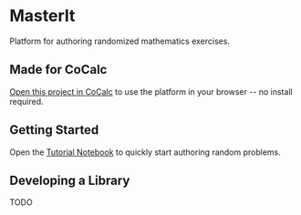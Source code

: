 # MasterIt

Platform for authoring randomized mathematics exercises.

## Made for CoCalc

[Open this project in CoCalc](https://share.cocalc.com/app?anonymous=true&launch=share/9b7553d2ecfe356945710e8d076db237f28dec50/masterit/)
to use the platform in your browser -- no install required.

## Getting Started

Open the [Tutorial Notebook](tutorial.ipynb) to quickly start
authoring random problems.

## Developing a Library

TODO
